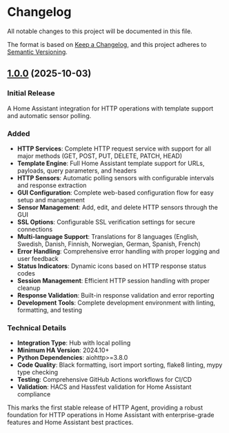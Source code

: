 # Changelog
All notable changes to this project will be documented in this file.

The format is based on [Keep a Changelog](https://keepachangelog.com/en/1.0.0/),
and this project adheres to [Semantic Versioning](https://semver.org/spec/v2.0.0.html).

## [1.0.0] (2025-10-03)

### Initial Release
A Home Assistant integration for HTTP operations with template support and automatic sensor polling.

### Added
- **HTTP Services**: Complete HTTP request service with support for all major methods (GET, POST, PUT, DELETE, PATCH, HEAD)
- **Template Engine**: Full Home Assistant template support for URLs, payloads, query parameters, and headers
- **HTTP Sensors**: Automatic polling sensors with configurable intervals and response extraction
- **GUI Configuration**: Complete web-based configuration flow for easy setup and management
- **Sensor Management**: Add, edit, and delete HTTP sensors through the GUI
- **SSL Options**: Configurable SSL verification settings for secure connections
- **Multi-language Support**: Translations for 8 languages (English, Swedish, Danish, Finnish, Norwegian, German, Spanish, French)
- **Error Handling**: Comprehensive error handling with proper logging and user feedback
- **Status Indicators**: Dynamic icons based on HTTP response status codes
- **Session Management**: Efficient HTTP session handling with proper cleanup
- **Response Validation**: Built-in response validation and error reporting
- **Development Tools**: Complete development environment with linting, formatting, and testing

### Technical Details
- **Integration Type**: Hub with local polling
- **Minimum HA Version**: 2024.10+
- **Python Dependencies**: aiohttp>=3.8.0
- **Code Quality**: Black formatting, isort import sorting, flake8 linting, mypy type checking
- **Testing**: Comprehensive GitHub Actions workflows for CI/CD
- **Validation**: HACS and Hassfest validation for Home Assistant compliance

This marks the first stable release of HTTP Agent, providing a robust foundation for HTTP operations in Home Assistant with enterprise-grade features and Home Assistant best practices.

[keep-a-changelog]: http://keepachangelog.com/en/1.0.0/
[1.0.0]: https://github.com/dsorlov/http_agent